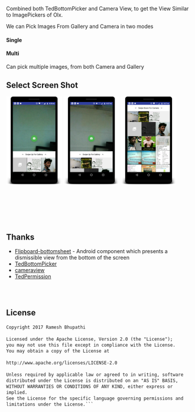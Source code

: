  
Combined both TedBottomPicker and Camera View, to get the View Similar to ImagePickers of Olx.

We can Pick Images From Gallery and Camera in two modes
#### Single 
#### Multi
Can pick multiple images, from both Camera and Gallery 


## Select Screen Shot
<img src="device-2017-07-16-202616.png" width="30%"/> <img src="device-2017-07-16-202724.png" width="30%"/> <img src="device-2017-07-16-202750.png" width="30%"/> 

        
<br/><br/>





<br/><br/>



## Thanks 
* [Flipboard-bottomsheet](https://github.com/Flipboard/bottomsheet) - Android component which presents a dismissible view from the bottom of the screen
* [TedBottomPicker](https://github.com/ParkSangGwon/TedBottomPicker)
* [cameraview](https://github.com/google/cameraview)
* [TedPermission](https://github.com/ParkSangGwon/TedPermission)




<br/><br/>


## License 
 ```code
Copyright 2017 Ramesh Bhupathi

Licensed under the Apache License, Version 2.0 (the "License");
you may not use this file except in compliance with the License.
You may obtain a copy of the License at

http://www.apache.org/licenses/LICENSE-2.0

Unless required by applicable law or agreed to in writing, software
distributed under the License is distributed on an "AS IS" BASIS,
WITHOUT WARRANTIES OR CONDITIONS OF ANY KIND, either express or implied.
See the License for the specific language governing permissions and
limitations under the License.```
